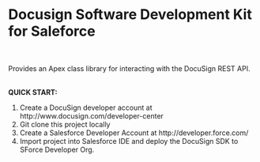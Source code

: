 <h1>Docusign Software Development Kit for Saleforce</h1><br/>

Provides an Apex class library for interacting with the DocuSign REST API.
<br/><br/>

<b>QUICK START:</b><br/>
<ol>
  <li> Create a DocuSign developer account at http://www.docusign.com/developer-center
  <li> Git clone this project locally
  <li> Create a Salesforce Developer Account at http://developer.force.com/
  <li> Import project into Salesforce IDE and deploy the DocuSign SDK to SForce Developer Org.
</ol>

